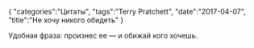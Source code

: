 {
    "categories":"Цитаты",
    "tags":"Terry Pratchett",
    "date":"2017-04-07",
    "title":"Не хочу никого обидеть"
}

Удобная фраза: произнес ее — и обижай кого хочешь.
